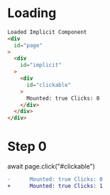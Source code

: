# Loading

```html
Loaded Implicit Component
<div
  id="page"
>
  <div
    id="implicit"
  >
    <div
      id="clickable"
    >
      Mounted: true Clicks: 0
    </div>
  </div>
</div>
```

# Step 0
await page.click("#clickable")

```diff
-      Mounted: true Clicks: 0
+      Mounted: true Clicks: 1

```

